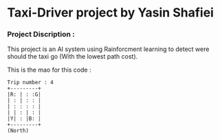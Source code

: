 # Taxi-Driver project by Yasin Shafiei

### Project Discription :
  This project is an AI system using Rainforcment learning to detect were should the taxi go (With the lowest path cost). 
  
  This is the mao for this code :
  ```
  Trip number : 4
+---------+
|R: | : :G|
| : | : : |
| : : : : |
| | : | : |
|Y| : |B: |
+---------+
  (North)
  ```
